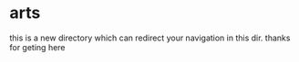 # arts
this is a new directory which can redirect your navigation in this dir.
thanks for geting here
